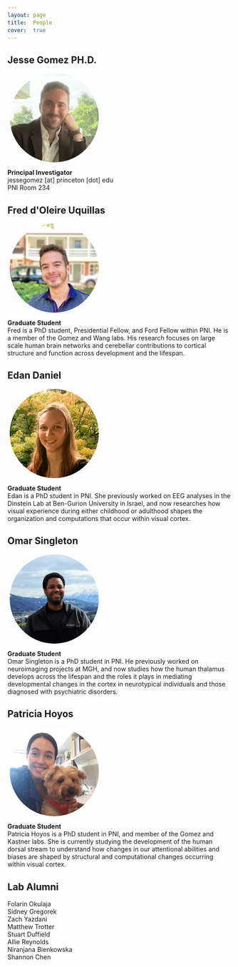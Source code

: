 ```yaml
---
layout: page
title:  People
cover:  true 
---
```



## Jesse Gomez PH.D.

<div>
	<img class="jesse" src="/assets/img/jesse.jpg" alt="photo of jesse gomez" width="200" height="200"/>
</div>

<p>
	<b>Principal Investigator</b><br>
	jessegomez [at] princeton [dot] edu<br>
	PNI Room 234<br>
</p>

## Fred d'Oleire Uquillas

<div>
	<img class="fred" src="/assets/img/fred.jpg" alt="photo of fred uquillas" width="200" height="200"/>
</div>

<p>
	<b>Graduate Student</b><br>
	Fred is a PhD student, Presidential Fellow, and Ford Fellow within PNI. He is a 
	member of the Gomez and Wang labs. His research focuses on large scale human brain 
	networks and cerebellar contributions to cortical structure and function across 
	development and the lifespan. 
</p>

## Edan Daniel

<div>
	<img class="edan" src="/assets/img/edan.jpg" alt="photo of edan daniel" width="200" height="200"/>
</div>

<p>
	<b>Graduate Student</b><br>
	Edan is a PhD student in PNI. She previously worked on EEG analyses in the Dinstein
	Lab at Ben-Gurion University in Israel, and now researches how visual experience
	during either childhood or adulthood shapes the organization and computations 
	that occur within visual cortex. 
</p>

## Omar Singleton

<div>
	<img class="omar" src="/assets/img/omar.jpg" alt="photo of omar singleton" width="200" height="200"/>
</div>

<p>
	<b>Graduate Student</b><br>
	Omar Singleton is a PhD student in PNI. He previously worked on neuroimaging projects at
	MGH, and now studies how the human thalamus develops across the lifespan and the roles
	it plays in mediating developmental changes in the cortex in neurotypical individuals 
	and those diagnosed with psychiatric disorders. 
</p>

## Patricia Hoyos

<div>
	<img class="patricia" src="/assets/img/patricia.jpg" alt="photo of patricia hoyos" width="200" height="200"/>
</div>

<p>
	<b>Graduate Student</b><br>
	Patricia Hoyos is a PhD student in PNI, and member of the Gomez and Kastner labs. She
	is currently studying the development of the human dorsal stream to understand how 
	changes in our attentional abilities and biases are shaped by structural and 
	computational changes occurring within visual cortex. 
</p>

## Lab Alumni

<p>
	Folarin Okulaja<br>
	Sidney Gregorek<br> 
	Zach Yazdani<br>
	Matthew Trotter<br>
	Stuart Duffield<br>
	Allie Reynolds<br>
	Niranjana Bienkowska<br>
	Shannon Chen<br>
</p>

<!--author-->

<style type="text/css">
  .row {
    display: flex;
  }

  .column {
    flex: 50%;    
  }
  
  h1 {
  	color: orange;
  }
  
  img.jesse {
  	display:block;
  	margin: 5px;
  	border-radius: 50%;
  }
  
  img.omar {
  	display:block;
  	margin: 5px;
  	border-radius: 50%;
  }
  
  img.fred {
  	display:block;
  	margin: 5px;
  	border-radius: 50%;
  }
  
  img.edan {
  	display:block;
  	margin: 5px;
  	border-radius: 50%;
  }
  
  img.patricia {
  	display:block;
  	margin: 5px;
  	border-radius: 50%;
  }
  
  
</style>

